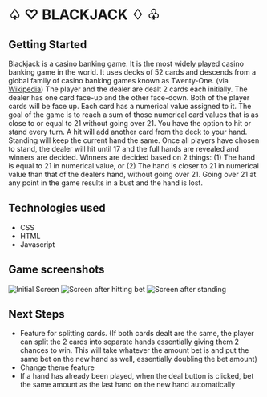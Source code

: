 # ♤ ♡ BLACKJACK ♢ ♧

## Getting Started
Blackjack is a casino banking game. It is the most widely played casino banking game in the world. It uses decks of 52 cards and descends from a global family of casino banking games known as Twenty-One. (via [Wikipedia](https://en.wikipedia.org/wiki/Blackjack)) The player and the dealer are dealt 2 cards each initially. The dealer has one card face-up and the other face-down. Both of the player cards will be face up. Each card has a numerical value assigned to it. The goal of the game is to reach a sum of those numerical card values that is as close to or equal to 21 without going over 21. You have the option to hit or stand every turn. A hit will add another card from the deck to your hand. Standing will keep the current hand the same. Once all players have chosen to stand, the dealer will hit until 17 and the full hands are revealed and winners are decided. Winners are decided based on 2 things: (1) The hand is equal to 21 in numerical value, or (2) The hand is closer to 21 in numerical value than that of the dealers hand, without going over 21. Going over 21 at any point in the game results in a bust and the hand is lost.

## Technologies used
- CSS
- HTML
- Javascript

## Game screenshots
<img src="https://i.imgur.com/Cfd1y7O.png" alt="Initial Screen">
<img src="https://i.imgur.com/V7uyoTj.png" alt="Screen after hitting bet">
<img src="https://i.imgur.com/IsUcKRs.png" alt="Screen after standing">

## Next Steps
- Feature for splitting cards. (If both cards dealt are the same, the player can split the 2 cards into separate hands essentially giving them 2 chances to win. This will take whatever the amount bet is and put the same bet on the new hand as well, essentially doubling the bet amount) 
- Change theme feature
- If a hand has already been played, when the deal button is clicked, bet the same amount as the last hand on the new hand automatically